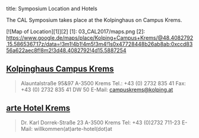 title: Symposium Location and Hotels


The CAL Symposium takes place at the Kolpinghaus on Campus Krems. 

[![Map of Location][1]][2]
[1]: 03_CAL2017/maps.png
[2]: https://www.google.de/maps/place/Kolping+Campus+Krems/@48.4082792,15.5865367,17z/data=!3m1!4b1!4m5!3m4!1s0x47728448b26ab8ab:0xccd8356a622aec8f!8m2!3d48.4082792!4d15.5887254




## [Kolpinghaus Campus Krems](http://www.kolping.at/kolpinghaus-am-campus-krems.html)

>Alauntalstraße 95&97
>A-3500 Krems
>Tel.: +43 (0) 2732 835 41
>Fax: +43 (0) 2732 835 41 DW 50
>E-Mail: campuskrems@kolping.at




## [arte Hotel Krems](http://www.arte-hotel.at/) 
>Dr. Karl Dorrek-Straße 23
>A-3500 Krems
>Tel: +43 (0)2732 711-23
>E-Mail: willkommen(at)arte-hotel(dot)at
